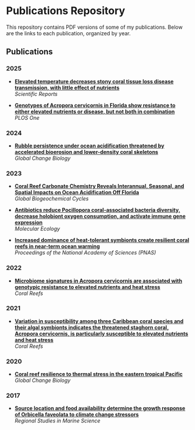 # Publications Repository

This repository contains PDF versions of some of my publications. Below are the links to each publication, organized by year.

## Publications

### 2025

- **[Elevated temperature decreases stony coral tissue loss disease transmission, with little effect of nutrients](https://github.com/anampc/Publications/blob/main/2025_NSR.pdf)**  
  *Scientific Reports*
  
- **[Genotypes of Acropora cervicornis in Florida show resistance to either elevated nutrients or disease, but not both in combination](https://github.com/anampc/Publications/blob/main/2025_pone.pdf)**  
  *PLOS One*

### 2024
- **[Rubble persistence under ocean acidification threatened by accelerated bioerosion and lower-density coral skeletons](https://github.com/anampc/Publications/blob/main/2024_Webb_GCB.pdf)**  
  *Global Change Biology*

### 2023
- **[Coral Reef Carbonate Chemistry Reveals Interannual, Seasonal, and Spatial Impacts on Ocean Acidification Off Florida](https://github.com/anampc/Publications/blob/main/2023_Global%20Biogeochemical%20Cycles.pdf)**  
  *Global Biogeochemical Cycles*

- **[Antibiotics reduce Pocillopora coral-associated bacteria diversity, decrease holobiont oxygen consumption, and activate immune gene expression](https://github.com/anampc/Publications/blob/main/2023_Molecular%20Ecology%20.pdf)**  
  *Molecular Ecology*

- **[Increased dominance of heat-tolerant symbionts create resilient coral reefs in near-term ocean warming](https://github.com/anampc/Publications/blob/main/2023_PNAS.pdf)**  
  *Proceedings of the National Academy of Sciences (PNAS)*

### 2022
- **[Microbiome signatures in Acropora cervicornis are associated with genotypic resistance to elevated nutrients and heat stress](https://github.com/anampc/Publications/blob/main/2022_Coral%20Reefs.pdf)**  
  *Coral Reefs*

### 2021
- **[Variation in susceptibility among three Caribbean coral species and their algal symbionts indicates the threatened staghorn coral, Acropora cervicornis, is particularly susceptible to elevated nutrients and heat stress](https://github.com/anampc/Publications/blob/main/2021_Coral%20Reefs.pdf)**  
  *Coral Reefs*

### 2020
- **[Coral reef resilience to thermal stress in the eastern tropical Pacific](https://github.com/anampc/Publications/blob/main/2020_%20GCB.pdf)**  
  *Global Change Biology*

### 2017
- **[Source location and food availability determine the growth response of Orbicella faveolata to climate change stressors](https://github.com/anampc/Publications/blob/main/2017_Regional%20Studies.pdf)**  
  *Regional Studies in Marine Science*
